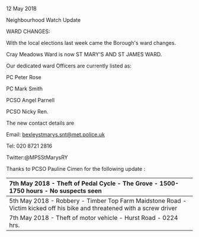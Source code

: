 12 May 2018

Neighbourhood Watch Update

WARD CHANGES:

With the local elections last week came the Borough's ward changes.

Cray Meadows Ward is now ST MARY'S AND ST JAMES WARD.

Our dedicated ward Officers are currently listed as:

PC Peter Rose

PC Mark Smith

PCSO Angel Parnell

PCSO Nicky Ren.

The new contact details are

Email: bexleystmarys.snt@met.police.uk

Tel: 020 8721 2816

Twitter:@MPSStMarysRY

Thanks to PCSO Pauline Cimen for the following update :

| 7th May 2018 - Theft of Pedal Cycle - The Grove - 1500-1750 hours - No suspects seen                                    |
| :---------------------------------------------------------------------------------------------------------------------- |
| 5th May 2018 - Robbery - Timber Top Farm Maidstone Road - Victim kicked off his bike and threatened with a screw driver |
| 7th May 2018 - Theft of motor vehicle - Hurst Road - 0224 hrs.                                                          |
